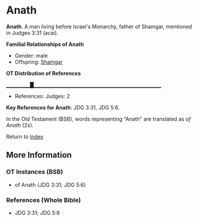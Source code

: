 # Anath
**Anath**. 
A man living before Israel's Monarchy, father of Shamgar, mentioned in Judges 3:31 (acai). 




**Familial Relationships of Anath**


* Gender: male
* Offspring: [Shamgar](Shamgar.md)


**OT Distribution of References**

▁▁▁▁▁▁█▁▁▁▁▁▁▁▁▁▁▁▁▁▁▁▁▁▁▁▁▁▁▁▁▁▁▁▁▁▁▁▁
* References: Judges: 2



**Key References for Anath**: 
JDG 3:31, JDG 5:6. 


In the Old Testament (BSB), words representing “Anath” are translated as 
*of Anath* (2x). 




Return to [Index](00-Index.md)

## More Information

### OT Instances (BSB)

* of Anath (JDG 3:31; JDG 5:6)



### References (Whole Bible)

* JDG 3:31; JDG 5:6



